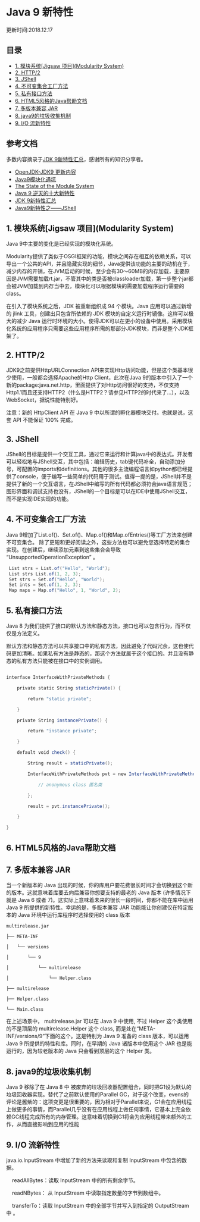 Java 9 新特性
===
更新时间:2018.12.17


目录
---
<!-- TOC depthFrom:2 updateOnSave:true -->

- [1. 模块系统[Jigsaw 项目](Modularity System)](#1-模块系统jigsaw-项目modularity-system)
- [2. HTTP/2](#2-http2)
- [3. JShell](#3-jshell)
- [4. 不可变集合工厂方法](#4-不可变集合工厂方法)
- [5. 私有接口方法](#5-私有接口方法)
- [6. HTML5风格的Java帮助文档](#6-html5风格的java帮助文档)
- [7. 多版本兼容 JAR](#7-多版本兼容-jar)
- [8. java9的垃圾收集机制](#8-java9的垃圾收集机制)
- [9. I/O 流新特性](#9-io-流新特性)

<!-- /TOC -->


参考文档
---

多数内容摘录于[JDK 9新特性汇总](https://zhuanlan.zhihu.com/p/29589033)，感谢所有的知识分享者。

* [OpenJDK-JDK9 更新内容](http://openjdk.java.net/projects/jdk9/)
* [Java9模块化遇坑](https://yq.aliyun.com/articles/618778#21)
* [The State of the Module System](http://openjdk.java.net/projects/jigsaw/spec/sotms/?spm=a2c4e.11153940.blogcont618778.8.2ab539ad9FxAT4#automatic-modules)
* [Java 9 逆天的十大新特性](https://blog.csdn.net/mxw2552261/article/details/79080678 )
* [JDK 9新特性汇总](https://zhuanlan.zhihu.com/p/29589033)
* [Java9新特性之——JShell](https://www.cnblogs.com/kode/p/7581943.html)



## 1. 模块系统[Jigsaw 项目](Modularity System)

Java 9中主要的变化是已经实现的模块化系统。

Modularity提供了类似于OSGI框架的功能，模块之间存在相互的依赖关系，可以导出一个公共的API，并且隐藏实现的细节，Java提供该功能的主要的动机在于，减少内存的开销，在JVM启动的时候，至少会有30～60MB的内存加载，主要原因是JVM需要加载rt.jar，不管其中的类是否被classloader加载，第一步整个jar都会被JVM加载到内存当中去，模块化可以根据模块的需要加载程序运行需要的class。

在引入了模块系统之后，JDK 被重新组织成 94 个模块。Java 应用可以通过新增的 jlink 工具，创建出只包含所依赖的 JDK 模块的自定义运行时镜像。这样可以极大的减少 Java 运行时环境的大小。使得JDK可以在更小的设备中使用。采用模块化系统的应用程序只需要这些应用程序所需的那部分JDK模块，而非是整个JDK框架了。

## 2. HTTP/2

JDK9之前提供HttpURLConnection API来实现Http访问功能，但是这个类基本很少使用，一般都会选择Apache的Http Client，此次在Java 9的版本中引入了一个新的package:java.net.http，里面提供了对Http访问很好的支持，不仅支持Http1.1而且还支持HTTP2（什么是HTTP2？请参见HTTP2的时代来了...），以及WebSocket，据说性能特别好。

注意：新的 HttpClient API 在 Java 9 中以所谓的孵化器模块交付。也就是说，这套 API 不能保证 100% 完成。

## 3. JShell

JShell的目标是提供一个交互工具，通过它来运行和计算java中的表达式。开发者可以轻松地与JShell交互，其中包括：编辑历史，tab键代码补全，自动添加分号，可配置的imports和definitions。其他的很多主流编程语言如python都已经提供了console，便于编写一些简单的代码用于测试。值得一提的是，JShell并不是提供了新的一个交互语言，在JShell中编写的所有代码都必须符合java语言规范；图形界面和调试支持也没有，JShell的一个目标是可以在IDE中使用JShell交互，而不是实现IDE实现的功能。

## 4. 不可变集合工厂方法


Java 9增加了List.of()、Set.of()、Map.of()和Map.ofEntries()等工厂方法来创建不可变集合。
除了更短和更好阅读之外，这些方法也可以避免您选择特定的集合实现。在创建后，继续添加元素到这些集合会导致 “UnsupportedOperationException” 。

```java
 List strs = List.of("Hello", "World");
 List strs List.of(1, 2, 3);
 Set strs = Set.of("Hello", "World");
 Set ints = Set.of(1, 2, 3);
 Map maps = Map.of("Hello", 1, "World", 2);
```

## 5. 私有接口方法

Java 8 为我们提供了接口的默认方法和静态方法，接口也可以包含行为，而不仅仅是方法定义。

默认方法和静态方法可以共享接口中的私有方法，因此避免了代码冗余，这也使代码更加清晰。如果私有方法是静态的，那这个方法就属于这个接口的。并且没有静态的私有方法只能被在接口中的实例调用。

```java

interface InterfaceWithPrivateMethods {

    private static String staticPrivate() {

        return "static private";

    }

    private String instancePrivate() {

        return "instance private";

    }

    default void check() {    

        String result = staticPrivate();

        InterfaceWithPrivateMethods pvt = new InterfaceWithPrivateMethods() {

            // anonymous class 匿名类

        };

        result = pvt.instancePrivate();

    }

}

```

## 6. HTML5风格的Java帮助文档


## 7. 多版本兼容 JAR

当一个新版本的 Java 出现的时候，你的库用户要花费很长时间才会切换到这个新的版本。这就意味着库要去向后兼容你想要支持的最老的 Java 版本 (许多情况下就是 Java 6 或者 7)。这实际上意味着未来的很长一段时间，你都不能在库中运用 Java 9 所提供的新特性。幸运的是，多版本兼容 JAR 功能能让你创建仅在特定版本的 Java 环境中运行库程序时选择使用的 class 版本

```
multirelease.jar

├── META-INF

│   └── versions

│       └── 9

│           └── multirelease

│               └── Helper.class

├── multirelease

├── Helper.class

└── Main.class
```

在上述场景中， multirelease.jar 可以在 Java 9 中使用, 不过 Helper 这个类使用的不是顶层的 multirelease.Helper 这个 class, 而是处在“META-INF/versions/9”下面的这个。这是特别为 Java 9 准备的 class 版本，可以运用 Java 9 所提供的特性和库。同时，在早期的 Java 诸版本中使用这个 JAR 也是能运行的，因为较老版本的 Java 只会看到顶层的这个 Helper 类。

## 8. java9的垃圾收集机制

Java 9 移除了在 Java 8 中 被废弃的垃圾回收器配置组合，同时把G1设为默认的垃圾回收器实现。替代了之前默认使用的Parallel GC，对于这个改变，evens的评论是酱紫的：这项变更是很重要的，因为相对于Parallel来说，G1会在应用线程上做更多的事情，而Parallel几乎没有在应用线程上做任何事情，它基本上完全依赖GC线程完成所有的内存管理。这意味着切换到G1将会为应用线程带来额外的工作，从而直接影响到应用的性能


## 9. I/O 流新特性


java.io.InputStream 中增加了新的方法来读取和复制 InputStream 中包含的数据。

    readAllBytes：读取 InputStream 中的所有剩余字节。

    readNBytes： 从 InputStream 中读取指定数量的字节到数组中。

    transferTo：读取 InputStream 中的全部字节并写入到指定的 OutputStream 中 。

